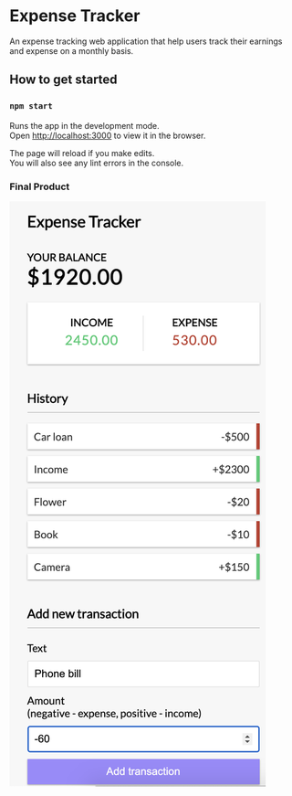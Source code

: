 # Expense Tracker
An expense tracking web application that help users track their earnings and expense on a monthly basis. 

## How to get started

### `npm start`

Runs the app in the development mode.<br />
Open [http://localhost:3000](http://localhost:3000) to view it in the browser.

The page will reload if you make edits.<br />
You will also see any lint errors in the console.

### Final Product

!["screenshot of expense tracker"](https://github.com/oddporson/expense-tracker-react/blob/master/docs/expense-tracker-main.png)

